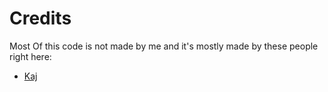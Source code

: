 # Credits

Most Of this code is not made by me and it's mostly made by these people right here:

- [Kaj](https://www.youtube.com/channel/UCFKUcd-SVL0CneGDZ7AbKQw)